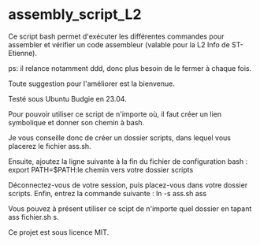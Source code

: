 # assembly_script_L2
Ce script bash permet d'exécuter les différentes commandes pour assembler et vérifier un code assembleur (valable pour la L2 Info de ST-Etienne).

ps: il relance notamment ddd, donc plus besoin de le fermer à chaque fois.

Toute suggestion pour l'améliorer est la bienvenue.

Testé sous Ubuntu Budgie en 23.04.

Pour pouvoir utiliser ce script de n'importe où, il faut créer un lien symbolique et
donner son chemin à bash.

Je vous conseille donc de créer un dossier scripts, dans lequel vous placerez le fichier
ass.sh.

Ensuite, ajoutez la ligne suivante à la fin du fichier de configuration bash  :
export PATH=$PATH:le chemin vers votre dossier scripts

Déconnectez-vous de votre session, puis placez-vous dans votre dossier scripts.
Enfin, entrez la commande suivante : ln -s ass.sh ass

Vous pouvez à présent utiliser ce scipt de n'importe quel dossier en tapant ass fichier.sh s.

Ce projet est sous licence MIT.
